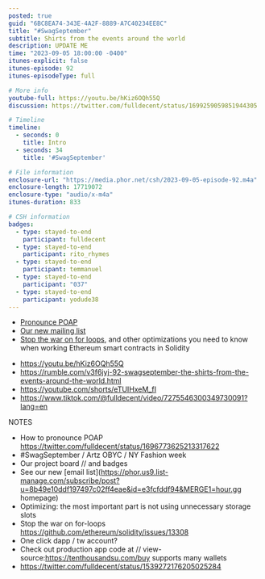 ```yaml
---
posted: true
guid: "6BC8EA74-343E-4A2F-8889-A7C40234EE8C"
title: "#SwagSeptember"
subtitle: Shirts from the events around the world
description: UPDATE ME
time: "2023-09-05 18:00:00 -0400"
itunes-explicit: false
itunes-episode: 92
itunes-episodeType: full

# More info
youtube-full: https://youtu.be/hKiz6OQh55Q
discussion: https://twitter.com/fulldecent/status/1699259059851944305

# Timeline
timeline:
  - seconds: 0
    title: Intro
  - seconds: 34
    title: '#SwagSeptember'

# File information
enclosure-url: "https://media.phor.net/csh/2023-09-05-episode-92.m4a"
enclosure-length: 17719072
enclosure-type: "audio/x-m4a"
itunes-duration: 833

# CSH information
badges:
  - type: stayed-to-end
    participant: fulldecent
  - type: stayed-to-end
    participant: rito_rhymes
  - type: stayed-to-end
    participant: temmanuel
  - type: stayed-to-end
    participant: "037"
  - type: stayed-to-end
    participant: yodude38
---
```


- [Pronounce POAP](https://twitter.com/fulldecent/status/1696773625213317622)
- [Our new mailing list](https://phor.us9.list-manage.com/subscribe/post?u=8b49e10ddf197497c02ff4eae&id=e3fcfddf94&MERGE1=hour.gg+homepage)
- [Stop the war on for loops](https://github.com/ethereum/solidity/issues/13308), and other optimizations you need to know when working Ethereum smart contracts in Solidity

<!--end of quick notes-->

- https://youtu.be/hKiz6OQh55Q 
- https://rumble.com/v3f6jyj-92-swagseptember-the-shirts-from-the-events-around-the-world.html 
- https://youtube.com/shorts/eTUIHxeM_fI 
- https://www.tiktok.com/@fulldecent/video/7275546300349730091?lang=en 

NOTES

- How to pronounce POAP https://twitter.com/fulldecent/status/1696773625213317622 
- \#SwagSeptember / Artz OBYC / NY Fashion week
- Our project board // and badges
- See our new [email list](https://phor.us9.list-manage.com/subscribe/post?u=8b49e10ddf197497c02ff4eae&id=e3fcfddf94&MERGE1=hour.gg homepage)
- Optimizing: the most important part is not using unnecessary storage slots
- Stop the war on for-loops https://github.com/ethereum/solidity/issues/13308
- One click dapp / tw account?
- Check out production app code at // view-source:https://tenthousandsu.com/buy supports many wallets
- https://twitter.com/fulldecent/status/1539272176205025284 